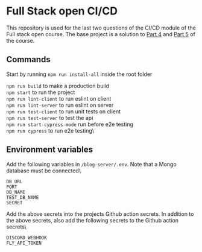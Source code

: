 # Full Stack open CI/CD

This repository is used for the last two questions of the CI/CD module of the Full stack open course. The base project is a solution to [Part 4](https://fullstackopen.com/en/part4) and [Part 5](https://fullstackopen.com/en/part5) of the course.

## Commands

Start by running `npm run install-all` inside the root folder

`npm run build` to make a production build\
`npm start` to run the project\
`npm run lint-client` to run eslint on client\
`npm run lint-server` to run eslint on server\
`npm run test-client` to run unit tests on client\
`npm run test-server` to test the api\
`npm run start-cypress-mode` run before e2e testing\
`npm run cypress` to run e2e testing\

## Environment variables

Add the following variables in `/blog-server/.env`. Note that a Mongo database must be connected\

```
DB_URL
PORT
DB_NAME 
TEST_DB_NAME
SECRET

```

Add the above secrets into the projects Github action secrets. In addition to the above secrets, also add the following secrets to the Github action secrets\

```
DISCORD_WEBHOOK
FLY_API_TOKEN
```